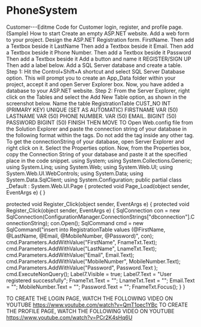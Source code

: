 # PhoneSystem

Customer---Editme
Code for Customer login, register, and profile page. (Sample)
How to start Create an empty ASP.NET website.
Add a web form to your project. Design the ASP.NET Registration form.
FirstName. Then add a Textbox beside it LastName Then add a Textbox beside it Email. Then add a Textbox beside it Phone Number. Then add a Textbox beside it Password Then add a Textbox beside it
Add a button and name it REGISTER/SIGN UP Then add a label below.
Add a SQL Server database and create a table.
Step 1: Hit the Control+Shift+A shortcut and select SQL Server Database option. This will prompt you to create an App_Data folder within your project, accept it and open Server Explorer box. Now, you have added a database to your ASP.NET website.
Step 2: From the Server Explorer, right click on the Tables and select the Add New Table option, as shown in the screenshot below.
Name the table RegistrationTable CUST_NO INT (PRIMARY KEY) UNIQUE (SET AS AUTOMATIC) FIRSTNAME VAR (50) LASTNAME VAR (50) PHONE NUMBER. VAR (50) EMAIL. BIGINT (50) PASSWORD BIGINT (50)
FINISH
THEN MOVE TO
Open Web.config file from the Solution Explorer and paste the connection string of your database in the following format within the tags. Do not add the tag inside any other tag.
To get the connectionString of your database, open Server Explorer and right click on it. Select the Properties option. Now, from the Properties box, copy the Connection String of your database and paste it at the specified place in the code snippet.
using System; using System.Collections.Generic; using System.Linq; using System.Web; using System.Web.UI; using System.Web.UI.WebControls; using System.Data; using System.Data.SqlClient; using System.Configuration;
public partial class _Default : System.Web.UI.Page { protected void Page_Load(object sender, EventArgs e) {
}

protected void Register_Click(object sender, EventArgs e)
{
protected void Register_Click(object sender, EventArgs e) { SqlConnection con = new SqlConnection(ConfigurationManager.ConnectionStrings["dbconnection"].ConnectionString); con.Open(); SqlCommand cmd = new SqlCommand("insert into RegistrationTable values (@FirstName, @LastName, @Email, @MobileNumber, @Password)", con); cmd.Parameters.AddWithValue("FirstName", FnameTxt.Text); cmd.Parameters.AddWithValue("LastName", LnameTxt.Text); cmd.Parameters.AddWithValue("Email", Email.Text); cmd.Parameters.AddWithValue("MobileNumber", MobileNumber.Text); cmd.Parameters.AddWithValue("Password", Password.Text ); cmd.ExecuteNonQuery(); Label7.Visible = true; Label7.Text = "User registered successfully";
    FnameTxt.Text = "";
    LnameTxt.Text = "";
    Email.Text = "";
    MobileNumber.Text = "";
    Password.Text = "";
    FnameTxt.Focus();
}
}

TO CREATE THE LOGIN PAGE, WATCH THE FOLLOWING VIDEO ON YOUTUBE https://www.youtube.com/watch?v=QmT1oec1YBc
TO CREATE THE PROFILE PAGE, WATCH THE FOLLOWING VIDEO ON YOUTUBE https://www.youtube.com/watch?v=PCr2K4sHq6U
